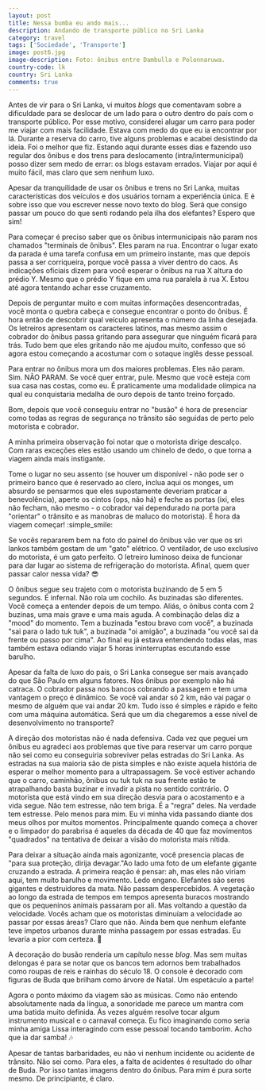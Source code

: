 ```yaml
---
layout: post
title: Nessa bumba eu ando mais...
description: Andando de transporte público no Sri Lanka
category: travel
tags: ['Sociedade', 'Transporte']
image: post6.jpg
image-description: Foto: ônibus entre Dambulla e Polonnaruwa.
country-code: lk
country: Sri Lanka
comments: true
---
```


Antes de vir para o Sri Lanka, vi muitos *blogs* que comentavam sobre a dificuldade para se deslocar de um lado para o outro dentro do país com o transporte público. Por esse motivo, considerei alugar um carro para poder me viajar com mais facilidade. Estava com medo do que eu ia encontrar por lá. Durante a reserva do carro, tive alguns problemas e acabei desistindo da ideia. Foi o melhor que fiz. Estando aqui durante esses dias e fazendo uso regular dos ônibus e dos trens para deslocamento (intra/intermunicipal) posso dizer sem medo de errar: os blogs estavam errados. Viajar por aqui é muito fácil, mas claro que sem nenhum luxo.

Apesar da tranquilidade de usar os ônibus e trens no Sri Lanka, muitas características dos veículos e dos usuários tornam a experiência única. E é sobre isso que vou escrever nesse novo texto do blog. Será que consigo passar um pouco do que senti rodando pela ilha dos elefantes? Espero que sim!

Para começar é preciso saber que os ônibus intermunicipais não param nos chamados "terminais de ônibus". Eles param na rua. Encontrar o lugar exato da parada é uma tarefa confusa em um primeiro instante, mas que depois passa a ser corriqueira, porque você passa a viver dentro do caos. As indicações oficiais dizem para você esperar o ônibus na rua X altura do prédio Y. Mesmo que o prédio Y fique em uma rua paralela à rua X. Estou até agora tentando achar esse cruzamento.

Depois de perguntar muito e com muitas informações desencontradas,  você monta o quebra cabeça e consegue encontrar o ponto do ônibus. É hora então de descobrir qual veículo apresenta o número da linha desejada. Os letreiros apresentam os caracteres latinos, mas mesmo assim o cobrador do ônibus passa gritando para assegurar que ninguém ficará para trás. Tudo bem que eles gritando não me ajudou muito, confesso que só agora estou começando a acostumar com o sotaque inglês desse pessoal.

Para entrar no ônibus mora um dos maiores problemas. Eles não param. Sim. NÃO PARAM. Se você quer entrar, pule. Mesmo que você esteja com sua casa nas costas, como eu. É praticamente uma modalidade olímpica na qual eu conquistaria medalha de ouro depois de tanto treino forçado.

Bom, depois que você conseguiu entrar no "busão" é hora de presenciar como todas as regras de segurança no trânsito são seguidas de perto pelo motorista e cobrador.

A minha primeira observação foi notar que o motorista dirige descalço. Com raras exceções eles estão usando um chinelo de dedo, o que torna a viagem ainda mais instigante. 

Tome o lugar no seu assento (se houver um disponível - não pode ser o primeiro banco que é reservado ao clero, inclua aqui os monges, um absurdo se pensarmos que eles supostamente deveriam praticar a benevolência), aperte os cintos (ops, não há) e feche as portas (ixi, eles não fecham, não mesmo - o cobrador vai dependurado na porta para "orientar" o trânsito e as manobras de maluco do motorista). É hora da viagem começar! :simple_smile:

Se vocês repararem bem na foto do painel do ônibus vão ver que os sri lankos também gostam de um "gato" elétrico. O ventilador, de uso exclusivo do motorista, é um gato perfeito. O letreiro luminoso deixa de funcionar para dar lugar ao sistema de refrigeração do motorista. Afinal, quem quer passar calor nessa vida? :sunglasses:

O ônibus segue seu trajeto com o motorista buzinando de 5 em 5 segundos. É infernal. Não rola um cochilo. As buzinadas são diferentes. Você começa a entender depois de um tempo. Aliás, o ônibus conta com 2 buzinas, uma mais grave e uma mais aguda. A combinação delas diz a "mood" do momento. Tem a buzinada "estou bravo com você", a buzinada "sai para o lado tuk tuk", a buzinada "oi amigão", a buzinada "ou você sai da frente ou passo por cima".  Ao final eu já estava entendendo todas elas, mas também estava odiando viajar 5 horas ininterruptas escutando esse barulho.

Apesar da falta de luxo do país, o Sri Lanka consegue ser mais avançado do que São Paulo em alguns fatores. Nos ônibus por exemplo não há catraca. O cobrador passa nos bancos cobrando a passagem e tem uma vantagem o preço é dinâmico. Se você vai andar só 2 km, não vai pagar o mesmo de alguém que vai andar 20 km. Tudo isso é simples e rápido e  feito com uma máquina automática. Será que um dia chegaremos a esse nível de desenvolvimento no transporte?

A direção dos motoristas não é nada defensiva. Cada vez que peguei um ônibus eu agradeci aos problemas que tive para reservar um carro porque não sei como eu conseguiria sobreviver pelas estradas do Sri Lanka. As estradas na sua maioria são de pista simples e não existe aquela história de esperar o melhor momento para a ultrapassagem. Se você estiver achando que o carro, caminhão, ônibus ou tuk tuk na sua frente estão te atrapalhando basta buzinar e invadir a pista no sentido contrário. O motorista que está vindo em sua direção desvia para o acostamento e a vida segue. Não tem estresse, não tem briga. É a "regra" deles. Na verdade tem estresse. Pelo menos para mim. Eu vi minha vida passando diante dos meus olhos por muitos momentos. Principalmente quando começa a chover e o limpador do parabrisa é aqueles da década de 40 que faz movimentos "quadrados" na tentativa de deixar a visão do motorista mais nítida.

Para deixar a situação ainda mais agonizante, você presencia placas de "para sua proteção, dirija devagar."Ao lado uma foto de um elefante gigante cruzando a estrada. A primeira reação é pensar: ah, mas eles não viriam aqui, tem muito barulho e movimento. Ledo engano. Elefantes são seres gigantes e destruidores da mata. Não passam despercebidos. A vegetação ao longo da estrada de tempos em tempos apresenta buracos mostrando que os pequeninos animais passaram por ali. Mas voltando a questão da velocidade. Vocês acham que os motoristas diminuíam a velocidade ao passar por essas áreas? Claro que não. Ainda bem que nenhum elefante teve ímpetos urbanos durante minha passagem por essas estradas. Eu levaria a pior com certeza. :elephant:

A decoração do busão renderia um capítulo nesse *blog*. Mas sem muitas delongas é para se notar que os bancos tem adornos bem trabalhados como roupas de reis e rainhas do século 18. O console é decorado com figuras de Buda que brilham como árvore de Natal. Um espetáculo a parte! 

Agora o ponto máximo da viagem são as músicas. Como não entendo absolutamente nada da língua, a sonoridade me parece um mantra com uma batida muito definida. Ás vezes alguém resolve tocar algum instrumento musical e o carnaval começa. Eu fico imaginando como seria minha amiga Lissa interagindo com esse pessoal tocando tamborim. Acho que ia dar samba! :notes:

Apesar de tantas barbaridades, eu não vi nenhum incidente ou acidente de trânsito. Não sei como. Para eles, a falta de acidentes é resultado do olhar de Buda. Por isso tantas imagens dentro do ônibus. Para mim é pura sorte mesmo. De principiante, é claro.

